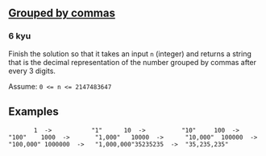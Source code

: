 <h2><a href=https://www.codewars.com/kata/5274e122fc75c0943d000148/train/javascript/681c6fc76d0b72285791f823 target="_blank">Grouped by commas</a></h2><h3>6 kyu</h3><p>Finish the solution so that it takes an input <code>n</code> (integer) and returns a string that is the decimal representation of the number grouped by commas after every 3 digits.</p><p>Assume: <code>0 &lt;= n &lt;= 2147483647</code></p><h2 id="examples">Examples</h2><pre><code>       1  -&gt;           "1"      10  -&gt;          "10"     100  -&gt;         "100"    1000  -&gt;       "1,000"   10000  -&gt;      "10,000"  100000  -&gt;     "100,000" 1000000  -&gt;   "1,000,000"35235235  -&gt;  "35,235,235"</code></pre>